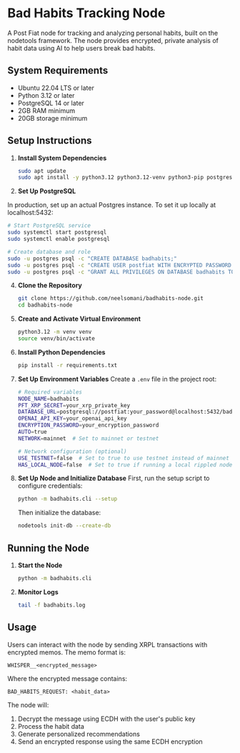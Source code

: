 # Bad Habits Tracking Node

A Post Fiat node for tracking and analyzing personal habits, built on the nodetools framework. The node provides encrypted, private analysis of habit data using AI to help users break bad habits.

## System Requirements

- Ubuntu 22.04 LTS or later
- Python 3.12 or later
- PostgreSQL 14 or later
- 2GB RAM minimum
- 20GB storage minimum

## Setup Instructions

1. **Install System Dependencies**
   ```bash
   sudo apt update
   sudo apt install -y python3.12 python3.12-venv python3-pip postgresql postgresql-contrib
   ```

2. **Set Up PostgreSQL**

In production, set up an actual Postgres instance. To set it up locally at localhost:5432:
   ```bash
   # Start PostgreSQL service
   sudo systemctl start postgresql
   sudo systemctl enable postgresql

   # Create database and role
   sudo -u postgres psql -c "CREATE DATABASE badhabits;"
   sudo -u postgres psql -c "CREATE USER postfiat WITH ENCRYPTED PASSWORD 'your_password';"
   sudo -u postgres psql -c "GRANT ALL PRIVILEGES ON DATABASE badhabits TO postfiat;"
   ```

4. **Clone the Repository**
   ```bash
   git clone https://github.com/neelsomani/badhabits-node.git
   cd badhabits-node
   ```

5. **Create and Activate Virtual Environment**
   ```bash
   python3.12 -m venv venv
   source venv/bin/activate
   ```

6. **Install Python Dependencies**
   ```bash
   pip install -r requirements.txt
   ```

7. **Set Up Environment Variables**
   Create a `.env` file in the project root:
   ```bash
   # Required variables
   NODE_NAME=badhabits
   PFT_XRP_SECRET=your_xrp_private_key
   DATABASE_URL=postgresql://postfiat:your_password@localhost:5432/badhabits
   OPENAI_API_KEY=your_openai_api_key
   ENCRYPTION_PASSWORD=your_encryption_password
   AUTO=true
   NETWORK=mainnet  # Set to mainnet or testnet

   # Network configuration (optional)
   USE_TESTNET=false  # Set to true to use testnet instead of mainnet
   HAS_LOCAL_NODE=false  # Set to true if running a local rippled node
   ```

8. **Set Up Node and Initialize Database**
   First, run the setup script to configure credentials:
   ```bash
   python -m badhabits.cli --setup
   ```
   Then initialize the database:
   ```bash
   nodetools init-db --create-db
   ```

## Running the Node

1. **Start the Node**
   ```bash
   python -m badhabits.cli
   ```

2. **Monitor Logs**
   ```bash
   tail -f badhabits.log
   ```

## Usage

Users can interact with the node by sending XRPL transactions with encrypted memos. The memo format is:

```
WHISPER__<encrypted_message>
```

Where the encrypted message contains:
```
BAD_HABITS_REQUEST: <habit_data>
```

The node will:
1. Decrypt the message using ECDH with the user's public key
2. Process the habit data
3. Generate personalized recommendations
4. Send an encrypted response using the same ECDH encryption



